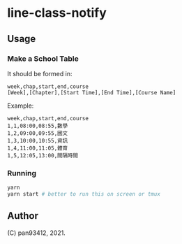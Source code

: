 # line-class-notify

## Usage

### Make a School Table

It should be formed in:

```csv
week,chap,start,end,course
[Week],[Chapter],[Start Time],[End Time],[Course Name]
```

Example:

```csv
week,chap,start,end,course
1,1,08:00,08:55,數學
1,2,09:00,09:55,國文
1,3,10:00,10:55,資訊
1,4,11:00,11:05,體育
1,5,12:05,13:00,間隔時間
```

### Running

```zsh
yarn
yarn start # better to run this on screen or tmux
```

## Author

(C) pan93412, 2021.
